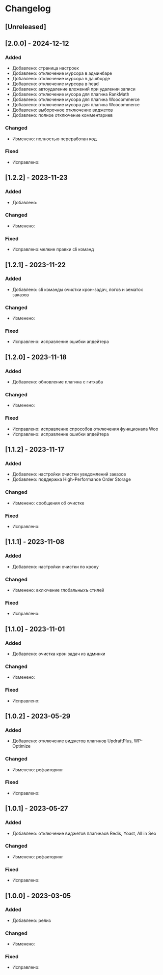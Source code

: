# Changelog

## [Unreleased]

## [2.0.0] - 2024-12-12

### Added
- Добавлено: страница настроек
- Добавлено: отключение мурсора в админбаре
- Добавлено: отключение мурсора в дашборде
- Добавлено: отключение мурсора в head
- Добавлено: автоудаление вложений при удалении записи
- Добавлено: отключение мусора для плагина RankMath
- Добавлено: отключение мусора для плагина Woocommerce
- Добавлено: отключение мусора для плагина Woocommerce
- Добавлено: выборочное отключение виджетов
- Добавлено: полное отключение комментариев

### Changed
- Изменено: полностью переработан код

### Fixed
- Исправлено:

## [1.2.2] - 2023-11-23

### Added
- Добавлено:

### Changed
- Изменено:

### Fixed
- Исправлено:мелкие правки cli команд


## [1.2.1] - 2023-11-22

### Added
- Добавлено: cli команды очистки крон-задач, логов и зематок заказов

### Changed
- Изменено:

### Fixed
- Исправлено: исправление ошибки апдейтера

## [1.2.0] - 2023-11-18

### Added
- Добавлено: обновление плагина с гитхаба

### Changed
- Изменено:

### Fixed
- Исправлено: исправление спрособов отключения функционала Woo
- Исправлено: исправление ошибки апдейтера


## [1.1.2] - 2023-11-17

### Added
- Добавлено: настройки очистки уведомлений заказов
- Добавлено: поддержка High-Performance Order Storage

### Changed
- Изменено: сообщения об очистке

### Fixed
- Исправлено:

## [1.1.1] - 2023-11-08

### Added
- Добавлено: настройки очистки по крону

### Changed
- Изменено: включение глобальныхъ стилей

### Fixed
- Исправлено:

## [1.1.0] - 2023-11-01

### Added
- Добавлено: очистка крон задач из админки

### Changed
- Изменено: 

### Fixed
- Исправлено:

## [1.0.2] - 2023-05-29

### Added
- Добавлено: отключение виджетов плагинов UpdraftPlus, WP-Optimize

### Changed
- Изменено: рефакторинг

### Fixed
- Исправлено:

## [1.0.1] - 2023-05-27

### Added
- Добавлено: отключение виджетов плагинаов Redis, Yoast, All in Seo

### Changed
- Изменено: рефакторинг

### Fixed
- Исправлено:

## [1.0.0] - 2023-03-05

### Added
- Добавлено: релиз

### Changed
- Изменено:

### Fixed
- Исправлено:




